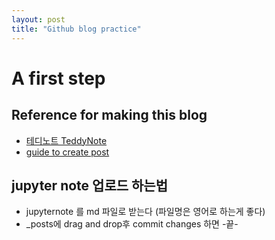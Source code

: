 ```yaml
---
layout: post
title: "Github blog practice"
---
```


# A first step

## Reference for making this blog
- [테디노트 TeddyNote](https://www.youtube.com/watch?v=ACzFIAOsfpM)
- [guide to create post](https://jekyllrb.com/docs/posts/)

## jupyter note 업로드 하는법
- jupyternote 를 md 파일로 받는다 (파일명은 영어로 하는게 좋다)
- \_posts에 drag and drop후 commit changes 하면 -끝-
